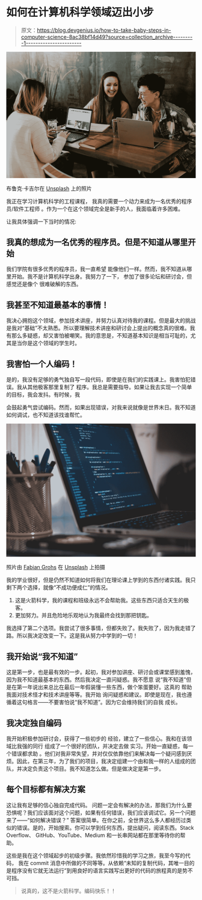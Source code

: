 # 如何在计算机科学领域迈出小步

> 原文：<https://blog.devgenius.io/how-to-take-baby-steps-in-computer-science-8ac38bf14d49?source=collection_archive---------1----------------------->

![](img/23f2882ed1739893dda788a325a68565.png)

布鲁克·卡吉尔在 [Unsplash](https://unsplash.com?utm_source=medium&utm_medium=referral) 上的照片

我正在学习计算机科学的工程课程，
我真的需要一个动力来成为一名优秀的程序员/软件工程师
。作为一个在这个领域完全是新手的人，我面临着许多困难。

让我具体强调一下当时的情况:

## 我真的想成为一名优秀的程序员。但是不知道从哪里开始

我们学院有很多优秀的程序员，我一直希望
能像他们一样。然而，我不知道从哪里开始。我不是计算机科学出身。我努力了一下，
参加了很多论坛和研讨会，但感觉还是像个
很难破解的东西。

## 我甚至不知道最基本的事情！

我决心拥抱这个领域，参加技术讲座，并努力认真对待我的课程。但是最大的挑战是我对“基础”不太熟悉。所以要理解技术讲座和研讨会上提出的概念真的很难。我
有那么多疑惑，却又害怕被嘲笑。我的意思是，不知道基本知识是相当可耻的，尤其是当你是这个领域的学生时。

## 我害怕一个人编码！

是的，我没有足够的勇气独自写一段代码，即使是在我们的实践课上。我害怕犯错误。我从其他极客那里复制了
程序。我总是需要指导。如果让我去实现一个简单的目标，我会发抖。有时候，我

会鼓起勇气尝试编码。然而，如果出现错误，对我来说就像是世界末日。我不知道如何调试，也不知道该找谁帮忙。

![](img/512f2522cf5de97812da4525e9181b79.png)

照片由 [Fabian Grohs](https://unsplash.com/@grohsfabian?utm_source=medium&utm_medium=referral) 在 [Unsplash](https://unsplash.com?utm_source=medium&utm_medium=referral) 上拍摄

我的学业很好，但是仍然不知道如何将我们在理论课上学到的东西付诸实践。我只剩下两个选择，就像“不成功便成仁”的情况。

1.  这是火箭科学，我的课程和班级永远不会帮助我。这些东西只适合天生的极客。
2.  更加努力。并且危险地乐观地认为我最终会找到那把钥匙。

我选择了第二个选项。我尝试了很多事情，但都失败了。我失败了，因为我走错了路。所以我决定改变一下。这是我从努力中学到的一切！

## 我开始说“我不知道”

这是第一步，也是最有效的一步。起初，我对参加讲座、研讨会或课堂感到羞愧，因为我不知道最基本的东西。然后我决定一直问疑惑。我不愿意
说“我不知道”但是在第一年说出来总比在最后一年假装懂一些东西，做个笨蛋要好。这真的
帮助我面对技术怪才和技术讲座等等。我开始
询问疑惑和建议。即使是现在，我也遵循着这句格言——不要害怕说“我不知道”。因为它会维持我们的自我
成长。

## 我决定独自编码

我开始积极参加研讨会，获得了一些初步的
经验，建立了一些信心。我和在该领域比我强的同行
组成了一个很好的团队，并决定去做
实习。开始一直疑惑，每一个错误都求助
。他们对我非常失望，并对仅仅依靠他们来解决每一个疑问感到厌烦。因此，在第三年，为了我们的项目，我决定组建一个由和我一样的人组成的团队，并决定负责这个项目。我不知道怎么做。但是做决定是第一步。

## 每个目标都有解决方案

这让我有足够的信心独自完成代码。
问题一定会有解决的办法，那我们为什么要恐惧呢？我们应该面对这个问题，如果有任何错误，我们应该调试它。另一个问题来了——“如何解决错误？”
答案很简单。在你之前，全世界这么多人都经历过类似的错误。是的，开始搜索。你可以学到任何东西，提出疑问，阅读东西。Stack Overflow、
GitHub、YouTube、Medium 和一长串网站都在那里等待你的帮助。

这些是我在这个领域起步的初级步骤。我依然珍惜我的学习之旅，我至今写的代码，
我在 commit 消息中所做的不同等等。从依赖“未知的复制代码，其唯一目的是程序没有它就无法运行”到用良好的语言实践写出更好的代码的旅程真的是势不可挡。

> 说真的，这不是火箭科学。编码快乐！！